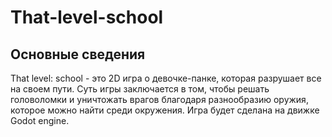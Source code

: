# That-level-school

## Основные сведения
That level: school - это 2D игра о девочке-панке, которая разрушает все на своем пути. Суть игры заключается в том, чтобы решать головоломки и уничтожать врагов благодаря разнообразию оружия, которое можно найти среди окружения.
Игра будет сделана на движке Godot engine.

